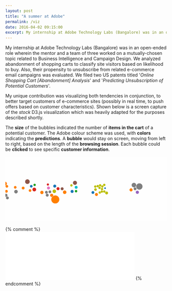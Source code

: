 ```yaml
---
layout: post
title: "A summer at Adobe"
permalink: /viz
date: 2016-04-02 09:15:00
excerpt: My internship at Adobe Technology Labs (Bangalore) was in an open-ended role related to Business Intelligence and Campaign Design. We analyzed abandonment of shopping carts to classify site visitors based on likelihood to buy. Also, their propensity to unsubscribe from related e-commerce email campaigns was evaluated. We filed two US patents at the end of the internship. My unique contribution was visualizing both tendencies in conjunction, to better target customers of e-commerce sites. <i>Read ahead for more information about the visualization.</i>
---
```


My internship at Adobe Technology Labs (Bangalore) was in an open-ended role wherein the mentor and a team of three worked on a mutually-chosen topic related to Business Intelligence and Campaign Design.
We analyzed abandonment of shopping carts to classify site visitors based on likelihood to buy.
Also, their propensity to unsubscribe from related e-commerce email campaigns was evaluated.
We filed two US patents titled '*Online Shopping Cart [Abandonment] Analysis*' and '*Predicting Unsubscription of Potential Customers*'.

My unique contribution was visualizing both tendencies in conjunction, to better target customers of e-commerce sites (possibly in real time, to push offers based on customer characteristics).
Shown below is a screen capture of the *stock* D3.js visualization which was heavily adapted for the purposes described shortly.

The **size** of the bubbles indicated the number of **items in the cart** of a potential customer.
The Adobe colour scheme was used, with **colors** indicating the **predictions**.
A **bubble** would stay on screen, moving from left to right, based on the length of the **browsing session**.
Each bubble could be **clicked** to see specific **customer information**.

![screen capture of D3 visualization](/d3-short.gif)

{% comment %}
<br/><iframe src="//giphy.com/embed/l2SpRVqjf1Yx1FI8U" width="80%" frameBorder="0" class="giphy-embed" allowFullScreen></iframe>
{% endcomment %}